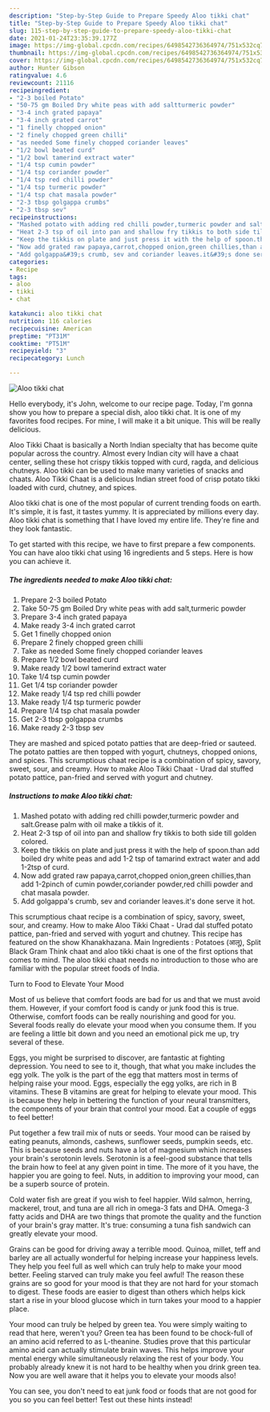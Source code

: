 ```yaml
---
description: "Step-by-Step Guide to Prepare Speedy Aloo tikki chat"
title: "Step-by-Step Guide to Prepare Speedy Aloo tikki chat"
slug: 115-step-by-step-guide-to-prepare-speedy-aloo-tikki-chat
date: 2021-01-24T23:35:39.177Z
image: https://img-global.cpcdn.com/recipes/6498542736364974/751x532cq70/aloo-tikki-chat-recipe-main-photo.jpg
thumbnail: https://img-global.cpcdn.com/recipes/6498542736364974/751x532cq70/aloo-tikki-chat-recipe-main-photo.jpg
cover: https://img-global.cpcdn.com/recipes/6498542736364974/751x532cq70/aloo-tikki-chat-recipe-main-photo.jpg
author: Hunter Gibson
ratingvalue: 4.6
reviewcount: 21116
recipeingredient:
- "2-3 boiled Potato"
- "50-75 gm Boiled Dry white peas with add saltturmeric powder"
- "3-4 inch grated papaya"
- "3-4 inch grated carrot"
- "1 finelly chopped onion"
- "2 finely chopped green chilli"
- "as needed Some finely chopped coriander leaves"
- "1/2 bowl beated curd"
- "1/2 bowl tamerind extract water"
- "1/4 tsp cumin powder"
- "1/4 tsp coriander powder"
- "1/4 tsp red chilli powder"
- "1/4 tsp turmeric powder"
- "1/4 tsp chat masala powder"
- "2-3 tbsp golgappa crumbs"
- "2-3 tbsp sev"
recipeinstructions:
- "Mashed potato with adding red chilli powder,turmeric powder and salt.Grease palm with oil make a tikkis of it."
- "Heat 2-3 tsp of oil into pan and shallow fry tikkis to both side till golden colored."
- "Keep the tikkis on plate and just press it with the help of spoon.than add boiled dry white peas and add 1-2 tsp of tamarind extract water and add 1-2tsp of curd."
- "Now add grated raw papaya,carrot,chopped onion,green chillies,than add 1-2pinch of cumin powder,coriander powder,red chilli powder and chat masala powder."
- "Add golgappa&#39;s crumb, sev and coriander leaves.it&#39;s done serve it hot."
categories:
- Recipe
tags:
- aloo
- tikki
- chat

katakunci: aloo tikki chat 
nutrition: 116 calories
recipecuisine: American
preptime: "PT31M"
cooktime: "PT51M"
recipeyield: "3"
recipecategory: Lunch

---
```



![Aloo tikki chat](https://img-global.cpcdn.com/recipes/6498542736364974/751x532cq70/aloo-tikki-chat-recipe-main-photo.jpg)

Hello everybody, it's John, welcome to our recipe page. Today, I'm gonna show you how to prepare a special dish, aloo tikki chat. It is one of my favorites food recipes. For mine, I will make it a bit unique. This will be really delicious.

Aloo Tikki Chaat is basically a North Indian specialty that has become quite popular across the country. Almost every Indian city will have a chaat center, selling these hot crispy tikkis topped with curd, ragda, and delicious chutneys. Aloo tikki can be used to make many varieties of snacks and chaats. Aloo Tikki Chaat is a delicious Indian street food of crisp potato tikki loaded with curd, chutney, and spices.

Aloo tikki chat is one of the most popular of current trending foods on earth. It's simple, it is fast, it tastes yummy. It is appreciated by millions every day. Aloo tikki chat is something that I have loved my entire life. They're fine and they look fantastic.


To get started with this recipe, we have to first prepare a few components. You can have aloo tikki chat using 16 ingredients and 5 steps. Here is how you can achieve it.

<!--inarticleads1-->

##### The ingredients needed to make Aloo tikki chat:

1. Prepare 2-3 boiled Potato
1. Take 50-75 gm Boiled Dry white peas with add salt,turmeric powder
1. Prepare 3-4 inch grated papaya
1. Make ready 3-4 inch grated carrot
1. Get 1 finelly chopped onion
1. Prepare 2 finely chopped green chilli
1. Take as needed Some finely chopped coriander leaves
1. Prepare 1/2 bowl beated curd
1. Make ready 1/2 bowl tamerind extract water
1. Take 1/4 tsp cumin powder
1. Get 1/4 tsp coriander powder
1. Make ready 1/4 tsp red chilli powder
1. Make ready 1/4 tsp turmeric powder
1. Prepare 1/4 tsp chat masala powder
1. Get 2-3 tbsp golgappa crumbs
1. Make ready 2-3 tbsp sev


They are mashed and spiced potato patties that are deep-fried or sauteed. The potato patties are then topped with yogurt, chutneys, chopped onions, and spices. This scrumptious chaat recipe is a combination of spicy, savory, sweet, sour, and creamy. How to make Aloo Tikki Chaat - Urad dal stuffed potato pattice, pan-fried and served with yogurt and chutney. 

<!--inarticleads2-->

##### Instructions to make Aloo tikki chat:

1. Mashed potato with adding red chilli powder,turmeric powder and salt.Grease palm with oil make a tikkis of it.
1. Heat 2-3 tsp of oil into pan and shallow fry tikkis to both side till golden colored.
1. Keep the tikkis on plate and just press it with the help of spoon.than add boiled dry white peas and add 1-2 tsp of tamarind extract water and add 1-2tsp of curd.
1. Now add grated raw papaya,carrot,chopped onion,green chillies,than add 1-2pinch of cumin powder,coriander powder,red chilli powder and chat masala powder.
1. Add golgappa&#39;s crumb, sev and coriander leaves.it&#39;s done serve it hot.


This scrumptious chaat recipe is a combination of spicy, savory, sweet, sour, and creamy. How to make Aloo Tikki Chaat - Urad dal stuffed potato pattice, pan-fried and served with yogurt and chutney. This recipe has featured on the show Khanakhazana. Main Ingredients : Potatoes (आलू), Split Black Gram Think chaat and aloo tikki chaat is one of the first options that comes to mind. The aloo tikki chaat needs no introduction to those who are familiar with the popular street foods of India. 

Turn to Food to Elevate Your Mood


Most of us believe that comfort foods are bad for us and that we must avoid them. However, if your comfort food is candy or junk food this is true. Otherwise, comfort foods can be really nourishing and good for you. Several foods really do elevate your mood when you consume them. If you are feeling a little bit down and you need an emotional pick me up, try several of these.

Eggs, you might be surprised to discover, are fantastic at fighting depression. You need to see to it, though, that what you make includes the egg yolk. The yolk is the part of the egg that matters most in terms of helping raise your mood. Eggs, especially the egg yolks, are rich in B vitamins. These B vitamins are great for helping to elevate your mood. This is because they help in bettering the function of your neural transmitters, the components of your brain that control your mood. Eat a couple of eggs to feel better!

Put together a few trail mix of nuts or seeds. Your mood can be raised by eating peanuts, almonds, cashews, sunflower seeds, pumpkin seeds, etc. This is because seeds and nuts have a lot of magnesium which increases your brain's serotonin levels. Serotonin is a feel-good substance that tells the brain how to feel at any given point in time. The more of it you have, the happier you are going to feel. Nuts, in addition to improving your mood, can be a superb source of protein.

Cold water fish are great if you wish to feel happier. Wild salmon, herring, mackerel, trout, and tuna are all rich in omega-3 fats and DHA. Omega-3 fatty acids and DHA are two things that promote the quality and the function of your brain's gray matter. It's true: consuming a tuna fish sandwich can greatly elevate your mood. 

Grains can be good for driving away a terrible mood. Quinoa, millet, teff and barley are all actually wonderful for helping increase your happiness levels. They help you feel full as well which can truly help to make your mood better. Feeling starved can truly make you feel awful! The reason these grains are so good for your mood is that they are not hard for your stomach to digest. These foods are easier to digest than others which helps kick start a rise in your blood glucose which in turn takes your mood to a happier place.

Your mood can truly be helped by green tea. You were simply waiting to read that here, weren't you? Green tea has been found to be chock-full of an amino acid referred to as L-theanine. Studies prove that this particular amino acid can actually stimulate brain waves. This helps improve your mental energy while simultaneously relaxing the rest of your body. You probably already knew it is not hard to be healthy when you drink green tea. Now you are well aware that it helps you to elevate your moods also!

You can see, you don't need to eat junk food or foods that are not good for you so you can feel better! Test out  these hints  instead!

